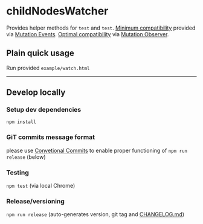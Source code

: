 # childNodesWatcher

Provides helper methods for `test` and `test`.
[Minimum compatibility](https://caniuse.com/#feat=mutation-events) provided via [Mutation Events](https://developer.mozilla.org/en-US/docs/Web/Guide/Events/Mutation_events).
[Optimal compatibility](https://caniuse.com/#feat=mutationobserver) via [Mutation Observer](https://developer.mozilla.org/en-US/docs/Web/API/MutationObserver).

## Plain quick usage
Run provided `example/watch.html`

---

## Develop locally

### Setup dev dependencies
`npm install`

### GiT commits message format
please use [Convetional Commits](https://www.conventionalcommits.org) to enable proper functioning of `npm run release` (below)

### Testing
`npm test` (via local Chrome)

### Release/versioning
`npm run release` (auto-generates version, git tag and [CHANGELOG.md](./CHANGELOG.md))